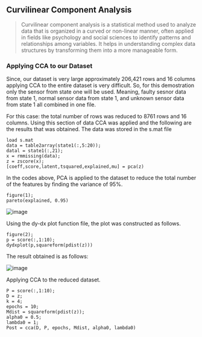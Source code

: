## Curvilinear Component Analysis
> Curvilinear component analysis is a statistical method used to analyze data that is organized in a curved or non-linear manner, often applied in fields like psychology and social sciences to identify patterns and relationships among variables. It helps in understanding complex data structures by transforming them into a more manageable form.

### Applying CCA to our Dataset
Since, our dataset is very large approximately 206,421 rows and 16 columns applying CCA to the entire dataset is very difficult. So, for this demostration only the sensor from state one will be used. Meaning, faulty sesnor data from state 1, normal sensor data from state 1, and unknown sensor data from state 1 all combined in one file. 

For this case: the total number of rows was reduced to 8761 rows and 16 columns. Using this section of data CCA was applied and the following are the results that was obtained. The data was stored in the s.mat file
```
load s.mat
data = table2array(state1(:,5:20));
datal = state1(:,21);
x = rmmissing(data);
z = zscore(x);
[coeff,score,latent,tsquared,explained,mu] = pca(z)
```
In the codes above, PCA is applied to the dataset to reduce the total number of the features by finding the variance of 95%.

```
figure(1);
pareto(explained, 0.95)
```
![image](https://github.com/user-attachments/assets/d3e48240-3b94-448d-841f-c1b1a08939b9)

Using the dy-dx plot function file, the plot was constructed as follows. 
```
figure(2);
p = score(:,1:10);
dydxplot(p,squareform(pdist(z)))
```
The result obtained is as follows:

![image](https://github.com/user-attachments/assets/8a866600-a567-4ba0-9602-ea090e238060)

Applying CCA to the reduced dataset. 
```
P = score(:,1:10);
D = z;
k = 4;
epochs = 10;
Mdist = squareform(pdist(z));
alpha0 = 0.5;
lambda0 = 1;
Post = cca(D, P, epochs, Mdist, alpha0, lambda0)
```


